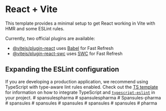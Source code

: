 # React + Vite

This template provides a minimal setup to get React working in Vite with HMR and some ESLint rules.

Currently, two official plugins are available:

- [@vitejs/plugin-react](https://github.com/vitejs/vite-plugin-react/blob/main/packages/plugin-react) uses [Babel](https://babeljs.io/) for Fast Refresh
- [@vitejs/plugin-react-swc](https://github.com/vitejs/vite-plugin-react/blob/main/packages/plugin-react-swc) uses [SWC](https://swc.rs/) for Fast Refresh

## Expanding the ESLint configuration

If you are developing a production application, we recommend using TypeScript with type-aware lint rules enabled. Check out the [TS template](https://github.com/vitejs/vite/tree/main/packages/create-vite/template-react-ts) for information on how to integrate TypeScript and [`typescript-eslint`](https://typescript-eslint.io) in your project.
#   s p a n s u l e s p h a r m a  
 #   s p a n s u l e s p h a r m a  
 #   S p a n s u l e s - p h a r m a  
 #   s p a n s u l e s  
 #   s p a n s u l e s  
 #   s p a n s u l e s  
 #   s p a n s u l e s  
 #   s p a n s u l e s  
 #   p h a r m a  
 